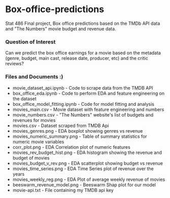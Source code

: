 # Box-office-predictions

Stat 486 Final project, Box office predictions based on the TMDb API data and "The Numbers" movie budget and revenue data.
### Question of Interest
Can we predict the box office earnings for a movie based on the metadata (genre, budget, main cast, release date, producer, etc) and the critic reviews?

### Files and Documents :)
* movie_dataset_api.ipynb - Code to scrape data from the TMDB API
* box_office_eda.ipynb - Code to perform EDA and feature engineering on the dataset
* box_office_model_fitting.ipynb - Code for model fitting and analysis
* movies_main.csv - Movie dataset with feature engineering and numbers
* movie_numbers.csv - "The Numbers" website's list of budgets and revenues for movies
* movies.csv - Dataset scraped from TMDB Api
* movies_genres.png - EDA boxplot showing genres vs revenue
* movies_numeric_summary.png - Table of summary statistics for numeric movie variables
* corr_plot.png - EDA Correlation plot of numeric features 
* movies_rev_budget_hist.png - EDA histogram showing the revenue and budget of movies
* movies_budget_v_rev.png - EDA scatterplot showing budget vs revenue
* movies_time_series.png - EDA Time Series plot of revenue over the years
* movies_weekly_reg.png - EDA Plot of average weekly revenue of movies
* beeswarm_revenue_model.png - Beeswarm Shap plot for our model
* movie-api.txt - File containing my TMDB api key

